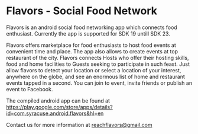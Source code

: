 # Flavors - Social Food Network

Flavors is an android social food networking app which connects food enthusiast. Currently the app is supported for SDK 19 untill SDK 23.

Flavors offers marketplace for food enthusiasts to host food events at convenient time and place. The app also allows to create events at top restaurant of the city. Flavors connects Hosts who offer their hosting skills, food and home facilities to Guests seeking to participate in such feast.
Just allow flavors to detect your location or select a location of your interest, anywhere on the globe, and see an enormous list of home and restaurant events tapped in a second. You can join to event, invite friends or publish an event to Facebook.

The compiled android app can be found at 
https://play.google.com/store/apps/details?id=com.syracuse.android.flavors&hl=en

Contact us for more information at reachflavors@gmail.com
